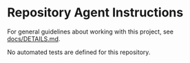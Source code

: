 # Repository Agent Instructions

For general guidelines about working with this project, see [docs/DETAILS.md](docs/DETAILS.md).

No automated tests are defined for this repository.

